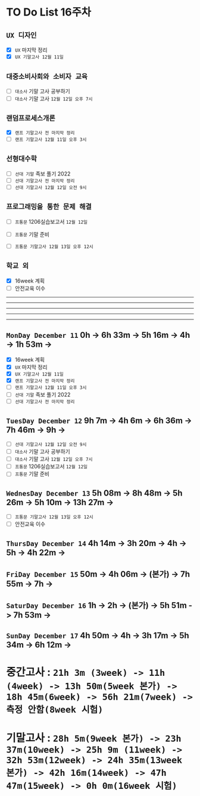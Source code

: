# TO Do List 16주차

## `UX 디자인` 
- [x] `UX` 마지막 정리
- [x] `UX 기말고사 12월 11일`

## `대중소비사회와 소비자 교육`
- [ ] `대소사` 기말 고사 공부하기 
- [ ] `대소사` 기말 고사 `12월 12일 오후 7시`

## `랜덤프로세스개론`
- [x] `랜프 기말고사 전 마지막 정리`
- [ ] `랜프 기말고사 12월 11일 오후 3시`

## `선형대수학`
- [ ] `선대 기말` 족보 풀기 2022
- [ ] `선대 기말고사 전 마지막 정리`
- [ ] `선대 기말고사 12월 12일 오전 9시`

## `프로그래밍을 통한 문제 해결`
- [ ] `프통문` 1206실습보고서 `12월 12일`
- [ ] `프통문` 기말 준비
- [ ] `프통문 기말고사 12월 13일 오후 12시`


## `학교 외`
- [x] 16week 계획
- [ ] 안전교육 이수

---
---
---
---
---

## `MonDay December 11` 0h -> 6h 33m -> 5h 16m -> 4h -> 1h 53m ->
- [x] 16week 계획
- [x] `UX` 마지막 정리
- [x] `UX 기말고사 12월 11일`
- [x] `랜프 기말고사 전 마지막 정리`
- [ ] `랜프 기말고사 12월 11일 오후 3시`
- [ ] `선대 기말` 족보 풀기 2022
- [ ] `선대 기말고사 전 마지막 정리`

## `TuesDay December 12` 9h 7m -> 4h 6m -> 6h 36m -> 7h 46m -> 9h ->
- [ ] `선대 기말고사 12월 12일 오전 9시`
- [ ] `대소사` 기말 고사 공부하기 
- [ ] `대소사` 기말 고사 `12월 12일 오후 7시`
- [ ] `프통문` 1206실습보고서 `12월 12일`
- [ ] `프통문` 기말 준비

## `WednesDay December 13` 5h 08m -> 8h 48m -> 5h 26m -> 5h 10m -> 13h 27m ->
- [ ] `프통문 기말고사 12월 13일 오후 12시`
- [ ] 안전교육 이수

## `ThursDay December 14` 4h 14m -> 3h 20m -> 4h -> 5h -> 4h 22m ->


## `FriDay December 15` 50m -> 4h 06m -> (본가) -> 7h 55m -> 7h ->


## `SaturDay December 16` 1h -> 2h -> (본가) -> 5h 51m -> 7h 53m ->


## `SunDay December 17` 4h 50m -> 4h -> 3h 17m -> 5h 34m -> 6h 12m ->


# 중간고사 : `21h 3m (3week) -> 11h (4week) -> 13h 50m(5week 본가) -> 18h 45m(6week) -> 56h 21m(7week) -> 측정 안함(8week 시험)` 
# 기말고사 : `28h 5m(9week 본가) -> 23h 37m(10week) -> 25h 9m (11week) ->  32h 53m(12week) -> 24h 35m(13week 본가) -> 42h 16m(14week) -> 47h 47m(15week) -> 0h 0m(16week 시험)` 
